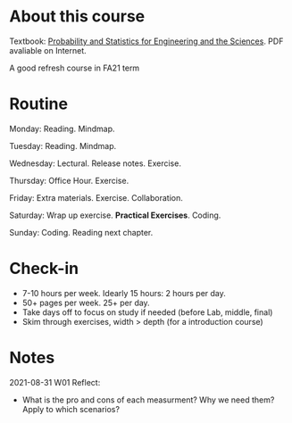 # About this course

Textbook: [Probability and Statistics for Engineering and the Sciences](https://www.amazon.com/Probability-Statistics-Engineering-Sciences-Devore/dp/0538733527/ref=sr_1_5?dchild=1&keywords=probability+and+statistics+for+engineering+and+the+sciences&qid=1629678575&sr=8-5). PDF avaliable on Internet. 

A good refresh course in FA21 term

# Routine

Monday: Reading. Mindmap. 

Tuesday: Reading. Mindmap. 

Wednesday: Lectural. Release notes. Exercise. 

Thursday: Office Hour. Exercise. 

Friday: Extra materials. Exercise. Collaboration. 

Saturday: Wrap up exercise. **Practical Exercises**. Coding. 

Sunday: Coding. Reading next chapter. 

# Check-in

- 7-10 hours per week. Idearly 15 hours: 2 hours per day. 
- 50+ pages per week. 25+ per day. 
- Take days off to focus on study if needed (before Lab, middle, final)
- Skim through exercises, width > depth (for a introduction course)

# Notes

2021-08-31 W01 Reflect:

- What is the pro and cons of each measurment? Why we need them? Apply to which scenarios? 
